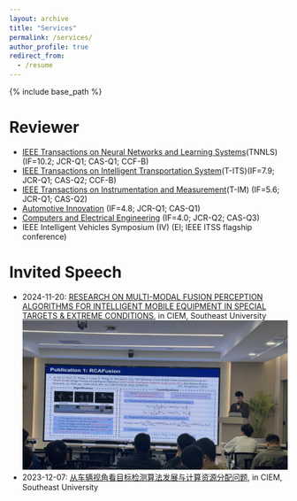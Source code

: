 ```yaml
---
layout: archive
title: "Services"
permalink: /services/
author_profile: true
redirect_from:
  - /resume
---
```


{% include base_path %}

Reviewer
======
* [IEEE Transactions on Neural Networks and Learning Systems](https://ieeexplore.ieee.org/xpl/RecentIssue.jsp?punumber=5962385)(TNNLS) (IF=10.2; JCR-Q1; CAS-Q1; CCF-B)
* [IEEE Transactions on Intelligent Transportation System](https://ieee-itss.org/pub/t-its/)(T-ITS)(IF=7.9; JCR-Q1; CAS-Q2; CCF-B)
* [IEEE Transactions on Instrumentation and Measurement](https://ieeexplore.ieee.org/xpl/RecentIssue.jsp?punumber=19)(T-IM) (IF=5.6; JCR-Q1; CAS-Q2)
* [Automotive Innovation](https://link.springer.com/journal/42154) (IF=4.8; JCR-Q1; CAS-Q1)
* [Computers and Electrical Engineering](https://www.sciencedirect.com/journal/computers-and-electrical-engineering) (IF=4.0; JCR-Q2; CAS-Q3)
* IEEE Intelligent Vehicles Symposium (IV) (EI; IEEE ITSS flagship conference)

Invited Speech
======
* 2024-11-20: [RESEARCH ON MULTI-MODAL FUSION PERCEPTION ALGORITHMS FOR INTELLIGENT MOBILE EQUIPMENT IN SPECIAL TARGETS & EXTREME CONDITIONS](https://mp.weixin.qq.com/s/Cgch0pbuW_rpifSz1lz_Sg), in CIEM, Southeast University <img src='/images/spe-1.png'>
* 2023-12-07: [从车辆视角看目标检测算法发展与计算资源分配问题](https://mp.weixin.qq.com/s/kwACDPdw9hHobqLpwPkdaw), in CIEM, Southeast University
